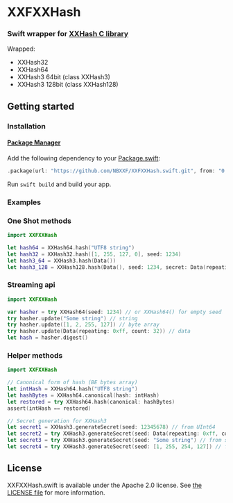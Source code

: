 # XXFXXHash
### Swift wrapper for [XXHash C library](https://github.com/Cyan4973/XXHash)

Wrapped:
* XXHash32
* XXHash64
* XXHash3 64bit (class XXHash3)
* XXHash3 128bit (class XXHash128)

## Getting started

### Installation

#### [Package Manager](https://swift.org/package-manager/)

Add the following dependency to your [Package.swift](https://github.com/apple/swift-package-manager/blob/master/Documentation/Usage.md#define-dependencies):

```swift
.package(url: "https://github.com/NBXXF/XXFXXHash.swift.git", from: "0.0.2")
```

Run `swift build` and build your app.

### Examples

### One Shot methods
```swift
import XXFXXHash

let hash64 = XXHash64.hash("UTF8 string")
let hash32 = XXHash32.hash([1, 255, 127, 0], seed: 1234)
let hash3_64 = XXHash3.hash(Data())
let hash3_128 = XXHash128.hash(Data(), seed: 1234, secret: Data(repeating: 0xff, count: 32))
```

### Streaming api
```swift
import XXFXXHash

var hasher = try XXHash64(seed: 1234) // or XXHash64() for empty seed
try hasher.update("Some string") // string
try hasher.update([1, 2, 255, 127]) // byte array
try hasher.update(Data(repeating: 0xff, count: 32)) // data
let hash = hasher.digest()
```

### Helper methods
```swift
import XXFXXHash

// Canonical form of hash (BE bytes array)
let intHash = XXHash64.hash("UTF8 string")
let hashBytes = XXHash64.canonical(hash: intHash)
let restored = try XXHash64.hash(canonical: hashBytes)
assert(intHash == restored)

// Secret generation for XXHash3
let secret1 = XXHash3.generateSecret(seed: 12345678) // from UInt64
let secret2 = try XXHash3.generateSecret(seed: Data(repeating: 0xff, count: 32)) // from seed data
let secret3 = try XXHash3.generateSecret(seed: "Some string") // from seed string
let secret4 = try XXHash3.generateSecret(seed: [1, 255, 254, 127]) // from byte array
```

## License

XXFXXHash.swift is available under the Apache 2.0 license. See [the LICENSE file](./LICENSE) for more information.
